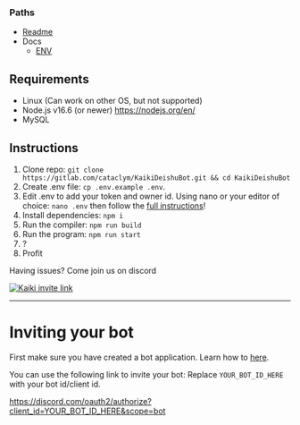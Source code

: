 ### Paths
- [Readme](../README.md)
- Docs
  - [ENV](ENV.md)

## Requirements
* Linux (Can work on other OS, but not supported)
* Node.js v16.6 (or newer) https://nodejs.org/en/
* MySQL
## Instructions

1. Clone repo: `git clone https://gitlab.com/cataclym/KaikiDeishuBot.git && cd KaikiDeishuBot`
2. Create .env file: `cp .env.example .env`.
3. Edit .env to add your token and owner id. Using nano or your editor of choice: `nano .env` then follow the [full instructions](ENV.md)!
4. Install dependencies: `npm i`
5. Run the compiler: `npm run build`
6. Run the program: `npm run start`
7. ?
8. Profit

Having issues? Come join us on discord

<a href="https://discord.gg/8G3AqjnFfX">
    <img src="https://discord.com/api/guilds/794671071886049280/embed.png?style=banner3" title="Discord Server" alt="Kaiki invite link">
</a>

***
# Inviting your bot

First make sure you have created a bot application. Learn how to [here](ENV.md).

You can use the following link to invite your bot: Replace `YOUR_BOT_ID_HERE` with your bot id/client id.

https://discord.com/oauth2/authorize?client_id=YOUR_BOT_ID_HERE&scope=bot
